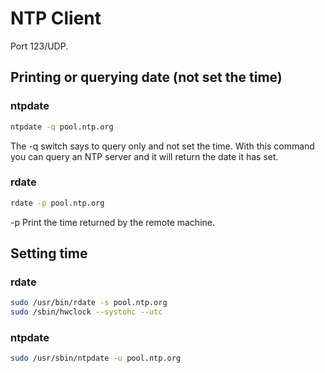 <!-- TITLE: Ntp -->
<!-- SUBTITLE: A quick summary of Ntp -->

# NTP Client

Port 123/UDP.

## Printing or querying date (not set the time)

### ntpdate
```sh
ntpdate -q pool.ntp.org
```

The -q switch says to query only and not set the time. With this command you can query an NTP server and it will return the date it has set.

### rdate

```sh
rdate -p pool.ntp.org
```

-p     Print the time returned by the remote machine.


## Setting time

### rdate
```sh
sudo /usr/bin/rdate -s pool.ntp.org
sudo /sbin/hwclock --systohc --utc
```
### ntpdate

```sh
sudo /usr/sbin/ntpdate -u pool.ntp.org
```
